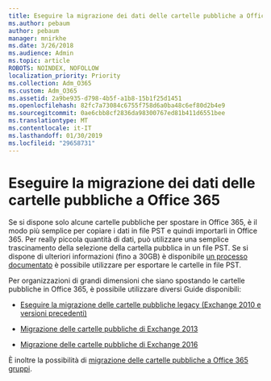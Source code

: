 ```yaml
---
title: Eseguire la migrazione dei dati delle cartelle pubbliche a Office 365
ms.author: pebaum
author: pebaum
manager: mnirkhe
ms.date: 3/26/2018
ms.audience: Admin
ms.topic: article
ROBOTS: NOINDEX, NOFOLLOW
localization_priority: Priority
ms.collection: Adm_O365
ms.custom: Adm_O365
ms.assetid: 2a9be935-d798-4b5f-a1b8-15b1f25d1451
ms.openlocfilehash: 82fc7a73084c6755f758d6a0ba48c6ef80d2b4e9
ms.sourcegitcommit: 0ae6cbb8cf2836da98300767ed81b411d6551bee
ms.translationtype: MT
ms.contentlocale: it-IT
ms.lasthandoff: 01/30/2019
ms.locfileid: "29658731"
---
```

# <a name="migrate-public-folder-data-to-office-365"></a>Eseguire la migrazione dei dati delle cartelle pubbliche a Office 365

Se si dispone solo alcune cartelle pubbliche per spostare in Office 365, è il modo più semplice per copiare i dati in file PST e quindi importarli in Office 365. Per really piccola quantità di dati, può utilizzare una semplice trascinamento della selezione della cartella pubblica in un file PST. Se si dispone di ulteriori informazioni (fino a 30GB) è disponibile [un processo documentato](https://technet.microsoft.com/library/dn874017%28v=exchg.150%29.aspx#PSTMigrate) è possibile utilizzare per esportare le cartelle in file PST. 
  
Per organizzazioni di grandi dimensioni che siano spostando le cartelle pubbliche in Office 365, è possibile utilizzare diversi Guide disponibili:
  
- [Eseguire la migrazione delle cartelle pubbliche legacy (Exchange 2010 e versioni precedenti)](https://technet.microsoft.com/library/dn874017%28v=exchg.150%29.aspx)
    
- [Migrazione delle cartelle pubbliche di Exchange 2013](https://technet.microsoft.com/library/mt798260%28v=exchg.150%29.aspx)
    
- [Migrazione delle cartelle pubbliche di Exchange 2016](https://technet.microsoft.com/library/mt798260%28v=exchg.160%29.aspx)
    
È inoltre la possibilità di [migrazione delle cartelle pubbliche a Office 365 gruppi](https://technet.microsoft.com/library/mt843872%28v=exchg.150%29.aspx).
  

